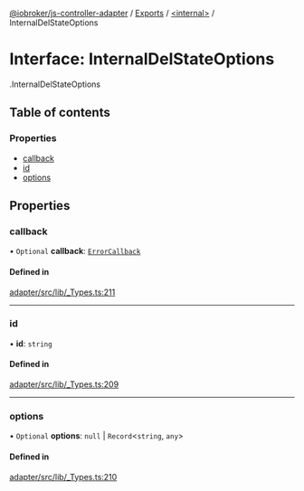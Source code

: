 [@iobroker/js-controller-adapter](../README.md) / [Exports](../modules.md) / [<internal\>](../modules/internal_.md) / InternalDelStateOptions

# Interface: InternalDelStateOptions

[<internal>](../modules/internal_.md).InternalDelStateOptions

## Table of contents

### Properties

- [callback](internal_.InternalDelStateOptions.md#callback)
- [id](internal_.InternalDelStateOptions.md#id)
- [options](internal_.InternalDelStateOptions.md#options)

## Properties

### callback

• `Optional` **callback**: [`ErrorCallback`](../modules/internal_.md#errorcallback)

#### Defined in

[adapter/src/lib/_Types.ts:211](https://github.com/ioBroker/ioBroker.js-controller/blob/33bf0c0e/packages/adapter/src/lib/_Types.ts#L211)

___

### id

• **id**: `string`

#### Defined in

[adapter/src/lib/_Types.ts:209](https://github.com/ioBroker/ioBroker.js-controller/blob/33bf0c0e/packages/adapter/src/lib/_Types.ts#L209)

___

### options

• `Optional` **options**: ``null`` \| `Record`<`string`, `any`\>

#### Defined in

[adapter/src/lib/_Types.ts:210](https://github.com/ioBroker/ioBroker.js-controller/blob/33bf0c0e/packages/adapter/src/lib/_Types.ts#L210)

